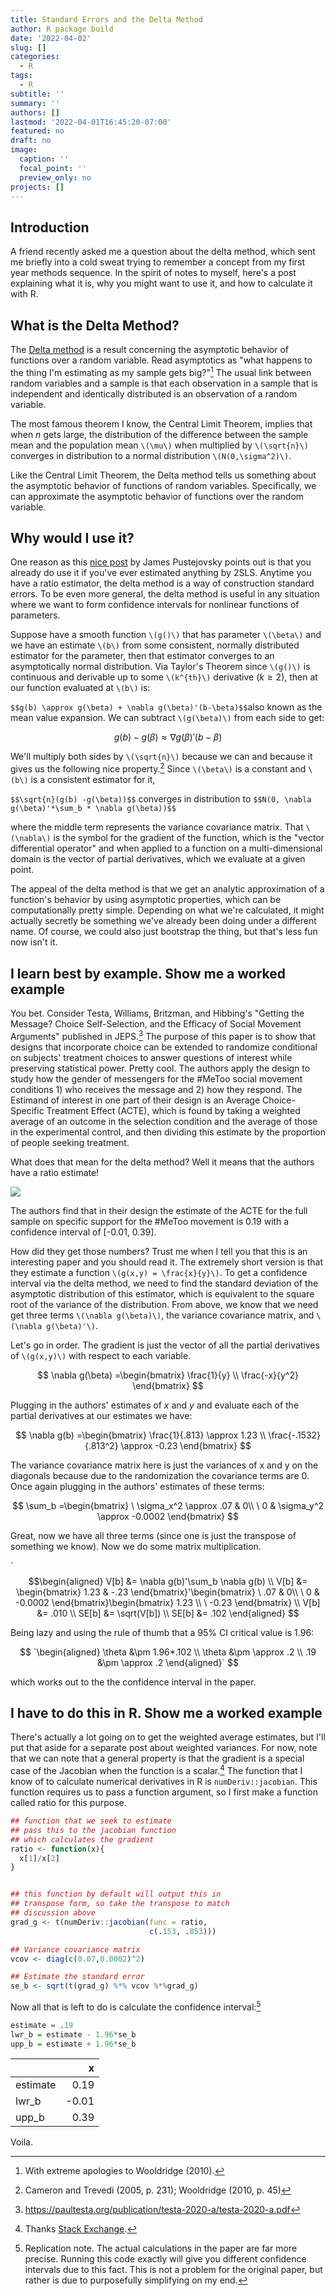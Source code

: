 ```yaml
---
title: Standard Errors and the Delta Method
author: R package build
date: '2022-04-02'
slug: []
categories:
  - R
tags:
  - R
subtitle: ''
summary: ''
authors: []
lastmod: '2022-04-01T16:45:20-07:00'
featured: no
draft: no
image:
  caption: ''
  focal_point: ''
  preview_only: no
projects: []
---
```


## Introduction

A friend recently asked me a question about the delta method, which sent me briefly into a cold sweat trying to remember a concept from my first year methods sequence. In the spirit of notes to myself, here's a post explaining what it is, why you might want to use it, and how to calculate it with R.

## What is the Delta Method?

The [Delta method](https://en.wikipedia.org/wiki/Delta_method) is a result concerning the asymptotic behavior of functions over a random variable. Read asymptotics as "what happens to the thing I'm estimating as my sample gets big?"[^1] The usual link between random variables and a sample is that each observation in a sample that is independent and identically distributed is an observation of a random variable.

[^1]: With extreme apologies to Wooldridge (2010).

The most famous theorem I know, the Central Limit Theorem, implies that when *n* gets large, the distribution of the difference between the sample mean and the population mean `\(\mu\)` when multiplied by `\(\sqrt{n}\)` converges in distribution to a normal distribution `\(N(0,\sigma^2)\)`.

Like the Central Limit Theorem, the Delta method tells us something about the asymptotic behavior of functions of random variables. Specifically, we can approximate the asymptotic behavior of functions over the random variable.

## Why would I use it?

One reason as this [nice post](https://www.jepusto.com/delta-method-and-2sls-ses/) by James Pustejovsky points out is that you already do use it if you've ever estimated anything by 2SLS. Anytime you have a ratio estimator, the delta method is a way of construction standard errors. To be even more general, the delta method is useful in any situation where we want to form confidence intervals for nonlinear functions of parameters.

Suppose have a smooth function `\(g()\)` that has parameter `\(\beta\)` and we have an estimate `\(b\)` from some consistent, normally distributed estimator for the parameter, then that estimator converges to an asymptotically normal distribution. Via Taylor's Theorem since `\(g()\)` is continuous and derivable up to some `\(k^{th}\)` derivative ($k \geq 2$), then at our function evaluated at `\(b\)` is:

`$$g(b) \approx g(\beta) + \nabla g(\beta)'(b-\beta)$$`also known as the mean value expansion. We can subtract `\(g(\beta)\)` from each side to get:

$$
g(b) - g(\beta) \approx \nabla g(\beta)'(b-\beta)
$$

We'll multiply both sides by `\(\sqrt{n}\)` because we can and because it gives us the following nice property.[^2] Since `\(\beta\)` is a constant and `\(b\)` is a consistent estimator for it,

[^2]: Cameron and Trevedi (2005, p. 231); Wooldridge (2010, p. 45)

`$$\sqrt{n}(g(b) -g(\beta))$$` converges in distribution to `$$N(0, \nabla g(\beta)'*\sum_b * \nabla g(\beta))$$`

where the middle term represents the variance covariance matrix. That `\(\nabla\)` is the symbol for the gradient of the function, which is the "vector differential operator" and when applied to a function on a multi-dimensional domain is the vector of partial derivatives, which we evaluate at a given point.

The appeal of the delta method is that we get an analytic approximation of a function's behavior by using asymptotic properties, which can be computationally pretty simple. Depending on what we're calculated, it might actually secretly be something we've already been doing under a different name. Of course, we could also just bootstrap the thing, but that's less fun now isn't it.

## I learn best by example. Show me a worked example

You bet. Consider Testa, Williams, Britzman, and Hibbing's "Getting the Message? Choice Self-Selection, and the Efficacy of Social Movement Arguments" published in JEPS.[^3] The purpose of this paper is to show that designs that incorporate choice can be extended to randomize conditional on subjects' treatment choices to answer questions of interest while preserving statistical power. Pretty cool. The authors apply the design to study how the gender of messengers for the #MeToo social movement conditions 1) who receives the message and 2) how they respond. The Estimand of interest in one part of their design is an Average Choice-Specific Treatment Effect (ACTE), which is found by taking a weighted average of an outcome in the selection condition and the average of those in the experimental control, and then dividing this estimate by the proportion of people seeking treatment.

[^3]: <https://paultesta.org/publication/testa-2020-a/testa-2020-a.pdf>

What does that mean for the delta method? Well it means that the authors have a ratio estimate!

![](images/Screen%20Shot%202022-04-01%20at%208.34.14%20PM.png)

The authors find that in their design the estimate of the ACTE for the full sample on specific support for the #MeToo movement is 0.19 with a confidence interval of \[-0.01, 0.39\].

How did they get those numbers? Trust me when I tell you that this is an interesting paper and you should read it. The extremely short version is that they estimate a function `\(g(x,y) = \frac{x}{y}\)`. To get a confidence interval via the delta method, we need to find the standard deviation of the asymptotic distribution of this estimator, which is equivalent to the square root of the variance of the distribution. From above, we know that we need get three terms `\(\nabla g(\beta)\)`, the variance covariance matrix, and `\(\nabla g(\beta)'\)`.

Let's go in order. The gradient is just the vector of all the partial derivatives of `\(g(x,y)\)` with respect to each variable.

$$
\nabla g(\beta) =\begin{bmatrix}
\frac{1}{y} \\
\frac{-x}{y^2}
\end{bmatrix} 
$$

Plugging in the authors' estimates of *x* and *y* and evaluate each of the partial derivatives at our estimates we have:

$$
\nabla g(b) =\begin{bmatrix}
\frac{1}{.813} \approx 1.23 \\
\frac{-.1532}{.813^2} \approx -0.23
\end{bmatrix} 
$$

The variance covariance matrix here is just the variances of x and y on the diagonals because due to the randomization the covariance terms are 0. Once again plugging in the authors' estimates of these terms:

$$
\sum_b =\begin{bmatrix}
\ \sigma_x^2 \approx .07 & 0\\
\  0 & \sigma_y^2 \approx -0.0002 
\end{bmatrix} 
$$

Great, now we have all three terms (since one is just the transpose of something we know). Now we do some matrix multiplication.

`$$\begin{aligned}
V[b] &= \nabla g(b)'\sum_b \nabla g(b) \\
V[b] &= \begin{bmatrix}
1.23 & -.23
\end{bmatrix}'\begin{bmatrix}
\ .07 & 0\\
\  0 &  -0.0002 
\end{bmatrix}\begin{bmatrix}
1.23 \\
\ -0.23
\end{bmatrix} \\
V[b] &= .010 \\
SE[b] &= \sqrt(V[b]) \\
SE[b] &= .102
\end{aligned} 
$$

Being lazy and using the rule of thumb that a 95% CI critical value is 1.96:

$$
`\begin{aligned}
\theta &\pm 1.96*.102 \\
\theta &\pm \approx .2 \\
.19 &\pm \approx .2 
\end{aligned}`
$$

which works out to the the confidence interval in the paper.

## I have to do this in R. Show me a worked example

There's actually a lot going on to get the weighted average estimates, but I'll put that aside for a separate post about weighted variances. For now, note that we can note that a general property is that the gradient is a special case of the Jacobian when the function is a scalar.[^4] The function that I know of to calculate numerical derivatives in R is `numDeriv::jacobian`. This function requires us to pass a function argument, so I first make a function called ratio for this purpose.

[^4]: Thanks [Stack Exchange](https://math.stackexchange.com/questions/1519367/difference-between-gradient-and-jacobian).


```r
## function that we seek to estimate 
## pass this to the jacobian function
## which calculates the gradient 
ratio <- function(x){
  x[1]/x[2]
}


## this function by default will output this in 
## transpose form, so take the transpose to match 
## discussion above
grad_g <- t(numDeriv::jacobian(func = ratio, 
                               c(.153, .853)))

## Variance covariance matrix 
vcov <- diag(c(0.07,0.0002)^2)

## Estimate the standard error
se_b <- sqrt(t(grad_g) %*% vcov %*%grad_g)
```

Now all that is left to do is calculate the confidence interval:[^5]

[^5]: Replication note. The actual calculations in the paper are far more precise. Running this code exactly will give you different confidence intervals due to this fact. This is not a problem for the original paper, but rather is due to purposefully simplifying on my end.


```r
estimate = .19 
lwr_b = estimate - 1.96*se_b 
upp_b = estimate + 1.96*se_b
```


|         |     x|
|:--------|-----:|
|estimate |  0.19|
|lwr_b    | -0.01|
|upp_b    |  0.39|

Voila.
